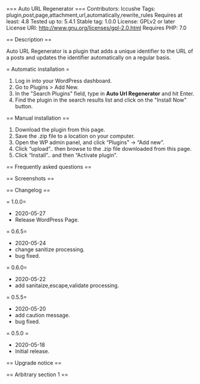 === Auto URL Regenerator ===
Contributors: Iccushe
Tags: plugin,post,page,attachment,url,automatically,rewrite_rules
Requires at least: 4.8
Tested up to: 5.4.1
Stable tag: 1.0.0
License: GPLv2 or later
License URI: http://www.gnu.org/licenses/gpl-2.0.html
Requires PHP: 7.0

== Description ==

Auto URL Regenerator is a plugin that adds a unique identifier to the URL of a posts and updates the identifier automatically on a regular basis.


= Automatic installation =

1. Log in into your WordPress dashboard.
2. Go to Plugins > Add New.
3. In the "Search Plugins" field, type in **Auto Url Regenerator** and hit Enter.
4. Find the plugin in the search results list and click on the "Install Now" button.

== Manual installation ==

1. Download the plugin from this page.
2. Save the .zip file to a location on your computer.
3. Open the WP admin panel, and click “Plugins” -> “Add new”.
4. Click “upload”.. then browse to the .zip file downloaded from this page.
5. Click “Install”.. and then “Activate plugin”.

== Frequently asked questions ==


== Screenshots ==


== Changelog ==

= 1.0.0=
* 2020-05-27
* Release WordPress Page.

= 0.6.5=
* 2020-05-24
* change sanitize processing.
* bug fixed.

= 0.6.0=
* 2020-05-22
* add sanitaize,escape,validate processing.

= 0.5.5=
* 2020-05-20
* add caution message.
* bug fixed.

= 0.5.0 =
* 2020-05-18
* Initial release.


== Upgrade notice ==



== Arbitrary section 1 ==